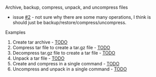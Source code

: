 Archive, backup, compress, unpack, and uncompress files

- issue [#2](https://github.com/ttwd80/lfcs/issues/2) - not sure why there are some many operations, I think is should just be backup/restore/compress/uncompress.

Examples
1. Create tar archive - [TODO](https://github.com/ttwd80/lfcs/issues/3)
1. Compress tar file to create a tar.gz file - [TODO](https://github.com/ttwd80/lfcs/issues/4)
1. Decompress tar.gz file to create a tar file - [TODO](https://github.com/ttwd80/lfcs/issues/5)
1. Unpack a tar file - [TODO](https://github.com/ttwd80/lfcs/issues/6)
1. Create and compress in a single command - [TODO](https://github.com/ttwd80/lfcs/issues/7)
1. Uncompress and unpack in a single command - [TODO](https://github.com/ttwd80/lfcs/issues/8)
